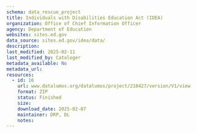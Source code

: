 ```yaml
---
schema: data_rescue_project 
title: Individuals with Disabilities Education Act (IDEA)
organization: Office of Chief Information Officer
agency: Department of Education
websites: sites.ed.gov
data_source: sites.ed.gov/idea/data/
description: 
last_modified: 2025-02-11
last_modified_by: Cataloger
metadata_available: No
metadata_url: 
resources:
  - id: 16
    url: www.datalumos.org/datalumos/project/218427/version/V1/view
    format: ZIP
    status: Finished
    size: 
    download_date: 2025-02-07
    maintainer: DRP, DL
    notes: 
---
```

